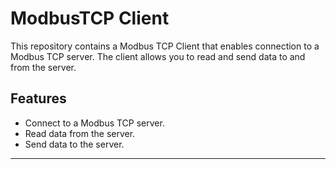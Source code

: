 # ModbusTCP Client

This repository contains a Modbus TCP Client that enables connection to a Modbus TCP server. The client allows you to read and send data to and from the server.

## Features

* Connect to a Modbus TCP server.
* Read data from the server.
* Send data to the server.

***
